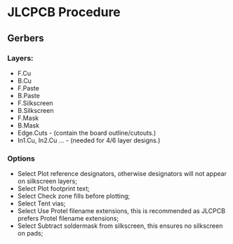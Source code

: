 # JLCPCB Procedure

## Gerbers

### Layers:
 * F.Cu
 * B.Cu
 * F.Paste
 * B.Paste
 * F.Silkscreen
 * B.Silkscreen
 * F.Mask
 * B.Mask
 * Edge.Cuts - (contain the board outline/cutouts.)
 * In1.Cu, In2.Cu … - (needed for 4/6 layer designs.)
 
### Options
 * Select Plot reference designators, otherwise designators will not appear on silkscreen layers;
 * Select Plot footprint text;
 * Select Check zone fills before plotting;
 * Select Tent vias;
 * Select Use Protel filename extensions, this is recommended as JLCPCB prefers Protel filename extensions;
 * Select Subtract soldermask from silkscreen, this ensures no silkscreen on pads;


 
